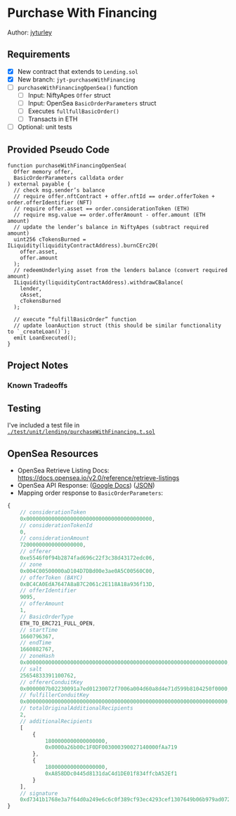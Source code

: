 # Purchase With Financing

Author: [jyturley](https://github.com/jyturley)

## Requirements

- [x] New contract that extends to `Lending.sol`
- [x] New branch: `jyt-purchaseWithFinancing`
- [ ] `purchaseWithFinancingOpenSea()` function
  - [ ] Input: NiftyApes `Offer` struct
  - [ ] Input: OpenSea `BasicOrderParameters` struct
  - [ ] Executes `fullfullBasicOrder()`
  - [ ] Transacts in ETH
- [ ] Optional: unit tests

## Provided Pseudo Code

```solidity
function purchaseWithFinancingOpenSea(
  Offer memory offer,
  BasicOrderParameters calldata order
) external payable {
  // check msg.sender’s balance
  // require offer.nftContract + offer.nftId == order.offerToken + order.offerIdentifier (NFT)
  // require offer.asset == order.considerationToken (ETH)
  // require msg.value == order.offerAmount - offer.amount (ETH amount)
  // update the lender’s balance in NiftyApes (subtract required amount)
  uint256 cTokensBurned = ILiquidity(liquidityContractAddress).burnCErc20(
    offer.asset,
    offer.amount
  );
  // redeemUnderlying asset from the lenders balance (convert required amount)
  ILiquidity(liquidityContractAddress).withdrawCBalance(
    lender,
    cAsset,
    cTokensBurned
  );

  // execute “fulfillBasicOrder” function
  // update loanAuction struct (this should be similar functionality to `_createLoan()`);
  emit LoanExecuted();
}

```

## Project Notes

### Known Tradeoffs

## Testing

I've included a test file in [`./test/unit/lending/purchaseWithFinancing.t.sol`](./test/unit/lending/purchaseWithFinancing.t.sol)

## OpenSea Resources

- OpenSea Retrieve Listing Docs: https://docs.opensea.io/v2.0/reference/retrieve-listings
- OpenSea API Response: ([Google Docs](https://docs.google.com/document/d/1mXO6AWfKFlxT85IJFGZ-ArQVIbz0zpHl6urfYDWSFB0/edit?usp=sharing)) ([JSON](./os-order-response.json))
- Mapping order response to `BasicOrderParameters`:

```js
{
    // considerationToken
    0x0000000000000000000000000000000000000000,
    // considerationTokenId
    0,
    // considerationAmount
    72000000000000000000,
    // offerer
    0xe5546f0f94b2874fad696c22f3c38d43172edc06,
    // zone
    0x004C00500000aD104D7DBd00e3ae0A5C00560C00,
    // offerToken (BAYC)
    0xBC4CA0EdA7647A8aB7C2061c2E118A18a936f13D,
    // offerIdentifier
    9095,
    // offerAmount
    1,
    // BasicOrderType
    ETH_TO_ERC721_FULL_OPEN,
    // startTime
    1660796367,
    // endTime
    1660882767,
    // zoneHash
    0x0000000000000000000000000000000000000000000000000000000000000000,
    // salt
    25654833391100762,
    // offererConduitKey
    0x0000007b02230091a7ed01230072f7006a004d60a8d4e71d599b8104250f0000,
    // fulfillerConduitKey
    0x0000000000000000000000000000000000000000000000000000000000000000,
    // totalOriginalAdditionalRecipients
    2,
    // additionalRecipients
    [
        {
            1800000000000000000,
            0x0000a26b00c1F0DF003000390027140000fAa719
        },
        {
            1800000000000000000,
            0xA858DDc0445d8131daC4d1DE01f834ffcbA52Ef1
        }
    ],
    // signature
    0xd7341b1768e3a7f64d0a249e6c6c0f389cf93ec4293cef1307649b06b979ad072725107f4c7320c070bd1f9676b4a451227da497531fdfac92c26ebff80c1e051b
}

```
